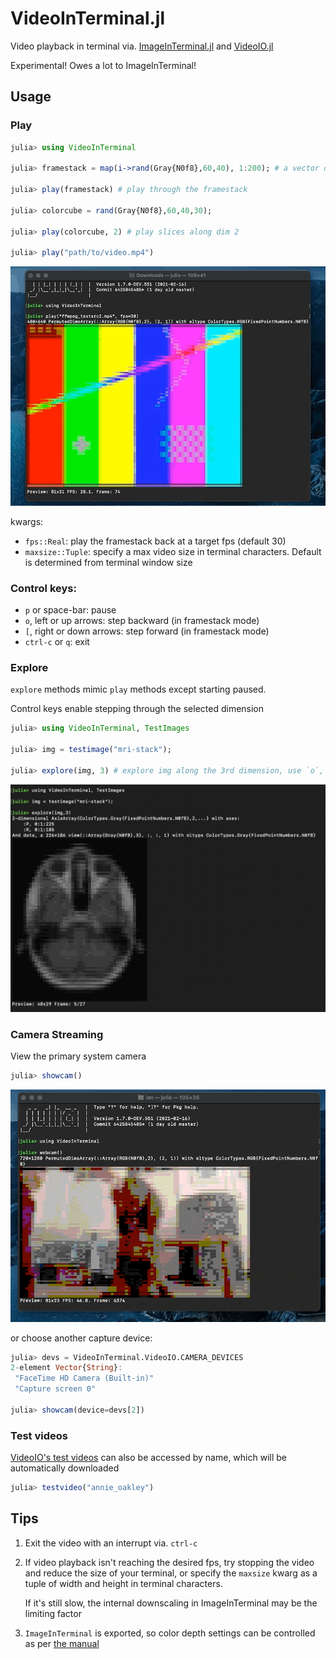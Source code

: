 # VideoInTerminal.jl
 Video playback in terminal via. [ImageInTerminal.jl](https://github.com/JuliaImages/ImageInTerminal.jl)
 and [VideoIO.jl](https://github.com/JuliaIO/VideoIO.jl)

Experimental! Owes a lot to ImageInTerminal!

## Usage

### Play

```julia
julia> using VideoInTerminal

julia> framestack = map(i->rand(Gray{N0f8},60,40), 1:200); # a vector of images of the same type and dims

julia> play(framestack) # play through the framestack

julia> colorcube = rand(Gray{N0f8},60,40,30);

julia> play(colorcube, 2) # play slices along dim 2

julia> play("path/to/video.mp4")
```
![ffmpeg test video example](ffmpeg_test.gif)

kwargs:
- `fps::Real`: play the framestack back at a target fps (default 30)
- `maxsize::Tuple`: specify a max video size in terminal characters. Default is determined from terminal window size

### Control keys:
- `p` or space-bar: pause
- `o`, left or up arrows: step backward (in framestack mode)
- `[`, right or down arrows: step forward (in framestack mode)
- `ctrl-c` or `q`: exit

### Explore

`explore` methods mimic `play` methods except starting paused.

Control keys enable stepping through the selected dimension
```julia
julia> using VideoInTerminal, TestImages

julia> img = testimage("mri-stack");

julia> explore(img, 3) # explore img along the 3rd dimension, use `o`, and `[` keys to move
```
![mri example](mri_example.png)

### Camera Streaming

View the primary system camera
```julia
julia> showcam()
```
![streaming webcam example](webcam.gif)

or choose another capture device:
```julia
julia> devs = VideoInTerminal.VideoIO.CAMERA_DEVICES
2-element Vector{String}:
 "FaceTime HD Camera (Built-in)"
 "Capture screen 0"

julia> showcam(device=devs[2])
```

### Test videos

[VideoIO's test videos](https://juliaio.github.io/VideoIO.jl/stable/utilities/#Test-Videos) can also be accessed by name,
which will be automatically downloaded
```julia
julia> testvideo("annie_oakley")
```
## Tips

1) Exit the video with an interrupt via. `ctrl-c`

2) If video playback isn't reaching the desired fps, try stopping the video and reduce the size of your
   terminal, or specify the `maxsize` kwarg as a tuple of width and height in terminal characters.

   If it's still slow, the internal downscaling in ImageInTerminal may be the limiting factor

3) `ImageInTerminal` is exported, so color depth settings can be controlled as per [the manual](https://github.com/JuliaImages/ImageInTerminal.jl#256-colors-and-24-bit-colors)
